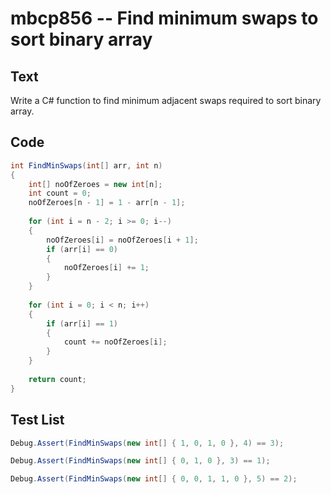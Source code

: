 # mbcp856 -- Find minimum swaps to sort binary array

## Text

Write a C# function to find minimum adjacent swaps required to sort binary array.

## Code

```csharp
int FindMinSwaps(int[] arr, int n) 
{
    int[] noOfZeroes = new int[n];
    int count = 0;
    noOfZeroes[n - 1] = 1 - arr[n - 1];
    
    for (int i = n - 2; i >= 0; i--) 
    {
        noOfZeroes[i] = noOfZeroes[i + 1];
        if (arr[i] == 0) 
        {
            noOfZeroes[i] += 1;
        }
    }
    
    for (int i = 0; i < n; i++) 
    {
        if (arr[i] == 1) 
        {
            count += noOfZeroes[i];
        }
    }
    
    return count;
}
```

## Test List

```csharp
Debug.Assert(FindMinSwaps(new int[] { 1, 0, 1, 0 }, 4) == 3);
```

```csharp
Debug.Assert(FindMinSwaps(new int[] { 0, 1, 0 }, 3) == 1);
```

```csharp
Debug.Assert(FindMinSwaps(new int[] { 0, 0, 1, 1, 0 }, 5) == 2);
```
